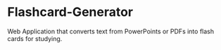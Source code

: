 # Flashcard-Generator
Web Application that converts text from PowerPoints or PDFs into flash cards for studying.
